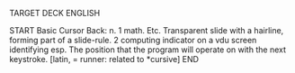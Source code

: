 TARGET DECK
ENGLISH

START
Basic
Cursor
Back: n. 1 math. Etc. Transparent slide with a hairline, forming part of a slide-rule. 2 computing indicator on a vdu screen identifying esp. The position that the program will operate on with the next keystroke. [latin, = runner: related to *cursive]
END
